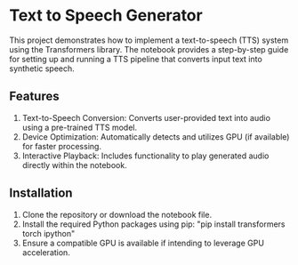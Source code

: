 # Text to Speech Generator
This project demonstrates how to implement a text-to-speech (TTS) system using the Transformers library. The notebook provides a step-by-step guide for setting up and running a TTS pipeline that converts input text into synthetic speech.
## Features
1. Text-to-Speech Conversion: Converts user-provided text into audio using a pre-trained TTS model.
2. Device Optimization: Automatically detects and utilizes GPU (if available) for faster processing.
3. Interactive Playback: Includes functionality to play generated audio directly within the notebook.
## Installation
1. Clone the repository or download the notebook file.
2. Install the required Python packages using pip: "pip install transformers torch ipython"
3. Ensure a compatible GPU is available if intending to leverage GPU acceleration.
